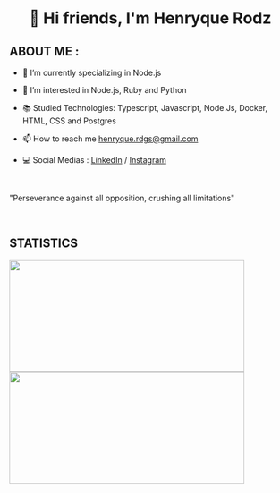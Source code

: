 

  ## <h1 align="center">👋 Hi friends, I'm Henryque Rodz</h1>
 
 ## ABOUT ME :
- :green_book: I’m currently specializing in Node.js
- 👀 I’m interested in Node.js, Ruby and Python
- :books: Studied Technologies: Typescript, Javascript, Node.Js, Docker, HTML, CSS and Postgres

- 📫 How to reach me henryque.rdgs@gmail.com
- :computer: Social Medias : [LinkedIn](https://www.linkedin.com/in/henryque-r-245a471b6/) / [Instagram](https://www.instagram.com/henryque_rodz/)

<p>&nbsp;</p>
"Perseverance against all opposition, crushing all limitations"
<p>&nbsp;</p>

## STATISTICS

<p align="left">
  <img
      align="center"      
      width="420px"
      height="200px"
      src="https://github-readme-stats.vercel.app/api/top-langs/?username=Henryquecimento&layout=compact&theme=synthwave"
   />
  &nbsp &nbsp 
  <img 
      align="center"
      width="420px"
      height="200px"
      src="https://github-readme-stats.vercel.app/api?username=Henryquecimento&theme=synthwave&show_icons=true"
  />
</p>

<!---
Henryquecimento/Henryquecimento is a ✨ special ✨ repository because its `README.md` (this file) appears on your GitHub profile.
You can click the Preview link to take a look at your changes.
--->
